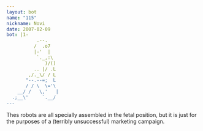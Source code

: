 ```yaml
---
layout: bot
name: "115"
nickname: Novi
date: 2007-02-09
bot: |1-
           .--.    
          /  .o7   
          |-'  |   
           `._,:\  
              )/() 
          .. |/ .L 
        ,/._\/ / L 
       "--.--=;  L 
       / / \  \='\ 
    __/ /   \,'   |
  .;__\'     `.__/ 
---
```

Thes robots are all specially assembled in the fetal position, but it is just for the purposes of a (terribly unsuccessful) marketing campaign.